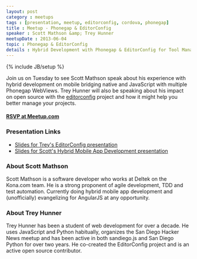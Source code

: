 ```yaml
---
layout: post
category : meetups
tags : [presentation, meetup, editorconfig, cordova, phonegap]
title : Meetup - Phonegap & EditorConfig
speaker : Scott Mathson &amp; Trey Hunner
meetupDate : 2013-06-04
topic : Phonegap & EditorConfig
details : Hybrid Development with Phonegap & EditorConfig for Tool Management
---
```

{% include JB/setup %}

Join us on Tuesday to see Scott Mathson speak about his experience with hybrid development on mobile bridging
native and JavaScript with multiple Phonegap WebViews. Trey Hunner will also be speaking about his impact on open source
with the [editorconfig](http://editorconfig.org/) project and how it might help you better manage your projects.

#### [RSVP at Meetup.com](http://www.meetup.com/sandiegojs/events/115584502/)

### Presentation Links
- [Slides for Trey's EditorConfig presentation](http://treyhunner.com/editorconfig-slides/)
- [Slides for Scott's Hybrid Mobile App Development presentation](http://slid.es/scottmathson/hybrid-mobile-app-development)

### About Scott Mathson

Scott Mathson is a software developer who works at Deltek on the Kona.com team. He is a strong proponent
of agile development, TDD and test automation. Currently doing hybrid mobile app development and
(unofficially) evangelizing for AngularJS at any opportunity.

### About Trey Hunner

Trey Hunner has been a student of web development for over a decade.  He uses JavaScript and Python habitually, organizes
the San Diego Hacker News meetup and has been active in both sandiego.js and San Diego Python for over two years. He co-created
the EditorConfig project and is an active open source contributor.
